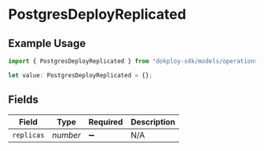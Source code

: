# PostgresDeployReplicated

## Example Usage

```typescript
import { PostgresDeployReplicated } from "dokploy-sdk/models/operations";

let value: PostgresDeployReplicated = {};
```

## Fields

| Field              | Type               | Required           | Description        |
| ------------------ | ------------------ | ------------------ | ------------------ |
| `replicas`         | *number*           | :heavy_minus_sign: | N/A                |